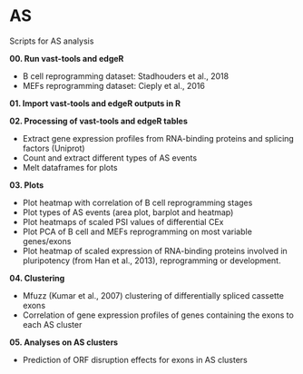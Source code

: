 # AS
Scripts for AS analysis

**00. Run vast-tools and edgeR**
- B cell reprogramming dataset: Stadhouders et al., 2018
- MEFs reprogramming dataset: Cieply et al., 2016

**01. Import vast-tools and edgeR outputs in R**

**02. Processing of vast-tools and edgeR tables**
- Extract gene expression profiles from RNA-binding proteins and splicing factors (Uniprot)
- Count and extract different types of AS events
- Melt dataframes for plots

**03. Plots**
- Plot heatmap with correlation of B cell reprogramming stages
- Plot types of AS events (area plot, barplot and heatmap)
- Plot heatmaps of scaled PSI values of differential CEx
- Plot PCA of B cell and MEFs reprogramming on most variable genes/exons
- Plot heatmap of scaled expression of RNA-binding proteins involved in pluripotency (from Han et al., 2013), reprogramming or development.

**04. Clustering**
- Mfuzz (Kumar et al., 2007) clustering of differentially spliced cassette exons
- Correlation of gene expression profiles of genes containing the exons to each AS cluster

**05. Analyses on AS clusters**
- Prediction of ORF disruption effects for exons in AS clusters
